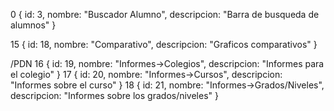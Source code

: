 0 { id: 3, nombre: "Buscador Alumno", descripcion: "Barra de busqueda de alumnos" }

15 { id: 18, nombre: "Comparativo", descripcion: "Graficos comparativos" }

/PDN
16 { id: 19, nombre: "Informes->Colegios", descripcion: "Informes para el colegio" }
17 { id: 20, nombre: "Informes->Cursos", descripcion: "Informes sobre el curso" }
18 { id: 21, nombre: "Informes->Grados/Niveles", descripcion: "Informes sobre los grados/niveles" }

